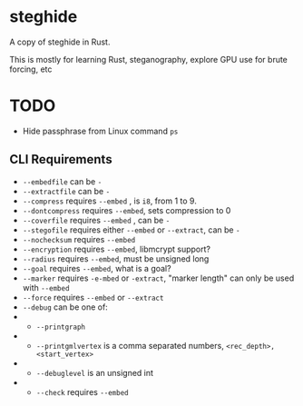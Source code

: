 # steghide

A copy of steghide in Rust.

This is mostly for learning Rust, steganography, explore GPU use for brute forcing, etc

# TODO

- Hide passphrase from Linux command `ps`

## CLI Requirements
- `--embedfile` can be `-`
- `--extractfile` can be `-`
- `--compress` requires `--embed` , is `i8`, from 1 to 9.
- `--dontcompress` requires `--embed`, sets compression to 0
- `--coverfile` requires `--embed` , can be `-`
- `--stegofile` requires either `--embed` or `--extract`, can be `-`
- `--nochecksum` requires `--embed`
- `--encryption` requires `--embed`, libmcrypt support?
- `--radius` requires `--embed`, must be unsigned long
- `--goal` requires `--embed`, what is a goal?
- `--marker` requires `-e-mbed` or `-extract`, "marker length" can only be used with `--embed`
- `--force` requires `--embed` or `--extract`
- `--debug` can be one of:
- - `--printgraph`
- - `--printgmlvertex` is a comma separated numbers, `<rec_depth>,<start_vertex>`
- - `--debuglevel` is an unsigned int
- - `--check` requires `--embed`
